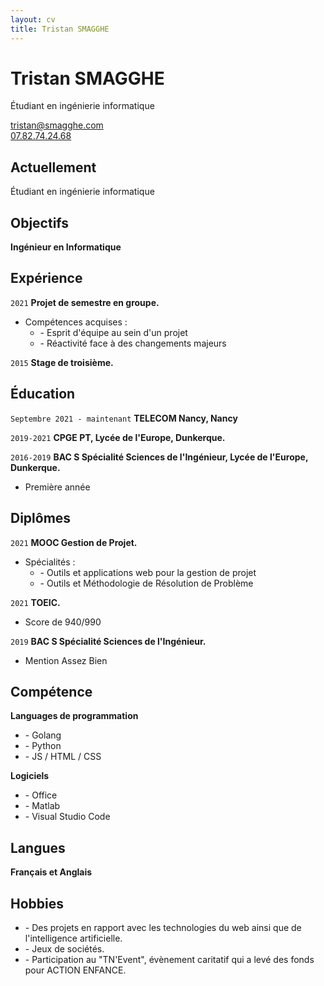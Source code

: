 ```yaml
---
layout: cv
title: Tristan SMAGGHE
---
```

# Tristan SMAGGHE
Étudiant en ingénierie informatique

<div id="webaddress">
<a href="tristan@smagghe.com">tristan@smagghe.com</a>
<br/>
<a href="#">07.82.74.24.68</a>
</div>

## Actuellement

Étudiant en ingénierie informatique

## Objectifs

__Ingénieur en Informatique__

## Expérience

`2021`
__Projet de semestre en groupe.__

- Compétences acquises :
    * \- Esprit d'équipe au sein d'un projet
    * \- Réactivité face à des changements majeurs

`2015`
__Stage de troisième.__

## Éducation

`Septembre 2021 - maintenant`
__TELECOM Nancy, Nancy__

`2019-2021`
__CPGE PT, Lycée de l'Europe, Dunkerque.__

`2016-2019`
__BAC S Spécialité Sciences de l'Ingénieur, Lycée de l'Europe, Dunkerque.__

- Première année

## Diplômes

`2021`
__MOOC Gestion de Projet.__

- Spécialités :
    * \- Outils et applications web pour la gestion de projet
    * \- Outils et Méthodologie de Résolution de Problème

`2021`
__TOEIC.__

- Score de 940/990

`2019`
__BAC S Spécialité Sciences de l'Ingénieur.__

- Mention Assez Bien

## Compétence

__Languages de programmation__
* \- Golang
* \- Python
* \- JS / HTML / CSS

__Logiciels__
* \- Office
* \- Matlab
* \- Visual Studio Code

## Langues

__Français et Anglais__

## Hobbies

- \- Des projets en rapport avec les technologies du web ainsi que de l'intelligence artificielle.
- \- Jeux de sociétés.
- \- Participation au "TN'Event", évènement caritatif qui a levé des fonds pour ACTION ENFANCE.